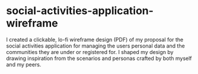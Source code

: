 # social-activities-application-wireframe
I created a clickable, lo-fi wireframe design (PDF) of my proposal for the social activities application for managing the users personal data and the communities they are under or registered for. I shaped my design by drawing inspiration from the scenarios and personas crafted by both myself and my peers.
